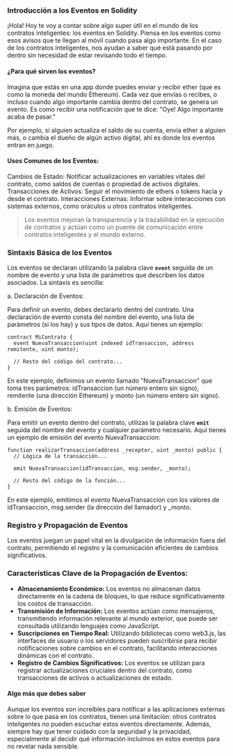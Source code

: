 ### **Introducción a los Eventos en Solidity**

¡Hola! Hoy te voy a contar sobre algo super útil en el mundo de los contratos inteligentes: los eventos en Solidity. Piensa en los eventos como esos avisos que te llegan al móvil cuando pasa algo importante. En el caso de los contratos inteligentes, nos ayudan a saber qué está pasando por dentro sin necesidad de estar revisando todo el tiempo.

#### **¿Para qué sirven los eventos?**

Imagina que estás en una app donde puedes enviar y recibir ether (que es como la moneda del mundo Ethereum). Cada vez que envías o recibes, o incluso cuando algo importante cambia dentro del contrato, se genera un evento. Es como recibir una notificación que te dice: "Oye! Algo importante acaba de pasar."

Por ejemplo, si alguien actualiza el saldo de su cuenta, envía ether a alguien más, o cambia el dueño de algún activo digital, ahí es donde los eventos entran en juego.

#### **Usos Comunes de los Eventos:**
Cambios de Estado: Notificar actualizaciones en variables vitales del contrato, como saldos de cuentas o propiedad de activos digitales.
Transacciones de Activos: Seguir el movimiento de ethers o tokens hacia y desde el contrato.
Interacciones Externas: Informar sobre interacciones con sistemas externos, como oráculos u otros contratos inteligentes.

>Los eventos mejoran la transparencia y la trazabilidad en la ejecución de contratos y actúan como un puente de comunicación entre contratos inteligentes y el mundo externo.


### **Sintaxis Básica de los Eventos**

Los eventos se declaran utilizando la palabra clave **`event`** seguida de un nombre de evento y una lista de parámetros que describen los datos asociados. La sintaxis es sencilla:

a. Declaración de Eventos:

Para definir un evento, debes declararlo dentro del contrato. Una declaración de evento consta del nombre del evento, una lista de parámetros (si los hay) y sus tipos de datos. Aquí tienes un ejemplo:

```solidity
contract MiContrato {
  event NuevaTransaccion(uint indexed idTransaccion, address remitente, uint monto);

  // Resto del código del contrato...
}

```

En este ejemplo, definimos un evento llamado "NuevaTransaccion" que toma tres parámetros: idTransaccion (un número entero sin signo), remitente (una dirección Ethereum) y monto (un número entero sin signo).

b. Emisión de Eventos:

Para emitir un evento dentro del contrato, utilizas la palabra clave **`emit`** seguida del nombre del evento y cualquier parámetro necesario. Aquí tienes un ejemplo de emisión del evento NuevaTransaccion:

```solidity
function realizarTransaccion(address _receptor, uint _monto) public {
  // Lógica de la transacción...

  emit NuevaTransaccion(idTransaccion, msg.sender, _monto);

  // Resto del código de la función...
}

```

En este ejemplo, emitimos el evento NuevaTransaccion con los valores de idTransaccion, msg.sender (la dirección del llamador) y _monto.

### **Registro y Propagación de Eventos**

Los eventos juegan un papel vital en la divulgación de información fuera del contrato, permitiendo el registro y la comunicación eficientes de cambios significativos.

### **Características Clave de la Propagación de Eventos:**

- **Almacenamiento Económico:** Los eventos no almacenan datos directamente en la cadena de bloques, lo que reduce significativamente los costos de transacción.
- **Transmisión de Información:** Los eventos actúan como mensajeros, transmitiendo información relevante al mundo exterior, que puede ser consultada utilizando lenguajes como JavaScript.
- **Suscripciones en Tiempo Real:** Utilizando bibliotecas como web3.js, las interfaces de usuario o los servidores pueden suscribirse para recibir notificaciones sobre cambios en el contrato, facilitando interacciones dinámicas con el contrato.
- **Registro de Cambios Significativos:** Los eventos se utilizan para registrar actualizaciones cruciales dentro del contrato, como transacciones de activos o actualizaciones de estado.

#### **Algo más que debes saber**

Aunque los eventos son increíbles para notificar a las aplicaciones externas sobre lo que pasa en los contratos, tienen una limitación: otros contratos inteligentes no pueden escuchar estos eventos directamente. Además, siempre hay que tener cuidado con la seguridad y la privacidad, especialmente al decidir qué información incluimos en estos eventos para no revelar nada sensible.

